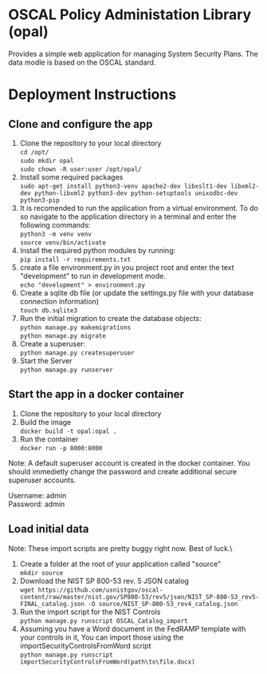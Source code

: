 # OSCAL Policy Administation Library (opal)
Provides a simple web application for managing System Security Plans.  The data modle is based on the OSCAL standard. 
# Deployment Instructions
## Clone and configure the app
1. Clone the repository to your local directory\
   `cd /opt/`\
   `sudo mkdir opal`\
   `sudo chown -R user:user /opt/opal/`
1. Install some required packages\
   `sudo apt-get install python3-venv apache2-dev libxslt1-dev libxml2-dev python-libxml2 python3-dev python-setuptools unixodbc-dev python3-pip`
1. It is recomended to run the application from a virtual environment. To do so navigate to the application directory in a terminal and enter the following commands:\
   `python3 -m venv venv`\
   `source venv/bin/activate`
1. Install the required python modules by running:\
   `pip install -r requirements.txt`
1. create a file environment.py in you project root and enter the text "development" to run in development mode.\
   `echo "development" > environment.py`
1. Create a sqlite db file (or update the settings.py file with your database connection information)\
   `touch db.sqlite3`
1. Run the initial migration to create the database objects:\
   `python manage.py makemigrations`\
   `python manage.py migrate`
1. Create a superuser:\
   `python manage.py createsuperuser`
1. Start the Server\
   `python manage.py runserver`
## Start the app in a docker container
1. Clone the repository to your local directory
1. Build the image\
    `docker build -t opal:opal .`
1. Run the container\
    `docker run -p 8000:8000`
    
Note: A default superuser account is created in the docker container. You should immedietly change the password and create additional secure superuser accounts.

Username: admin\
Password: admin
              
## Load initial data
Note: These import scripts are pretty buggy right now.  Best of luck.\
1. Create a folder at the root of your application called "source"\
   `mkdir source`
1. Download the NIST SP 800-53 rev. 5 JSON catalog\
   `wget https://github.com/usnistgov/oscal-content/raw/master/nist.gov/SP800-53/rev5/json/NIST_SP-800-53_rev5-FINAL_catalog.json -O source/NIST_SP-800-53_rev4_catalog.json`
1. Run the import script for the NIST Controls\
   `python manage.py runscript OSCAL_Catalog_import`
1. Assuming you have a Word document in the FedRAMP template with your controls in it, You can import those using the importSecurityControlsFromWord script\
   `python manage.py runscript importSecurityControlsFromWord(path\to\file.docx)`